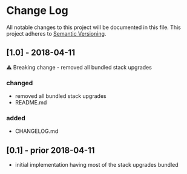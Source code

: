 # Change Log

All notable changes to this project will be documented in this file.
This project adheres to [Semantic Versioning](http://semver.org/).

## [1.0] - 2018-04-11

:warning: Breaking change - removed all bundled stack upgrades

### changed

* removed all bundled stack upgrades
* README.md

### added

* CHANGELOG.md

## [0.1] - prior 2018-04-11

* initial implementation having most of the stack upgrades bundled
